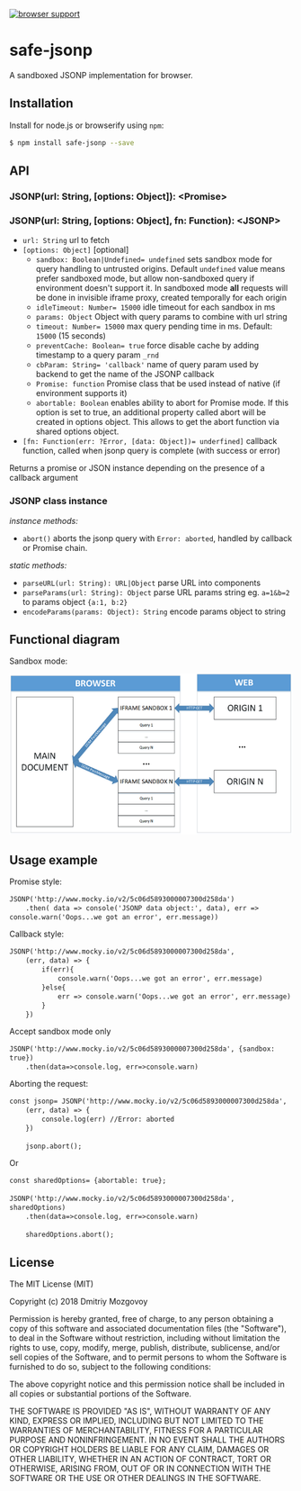 [![browser support](https://ci.testling.com/DigitalBrainJS/safe-jsonp.png)
](https://ci.testling.com/DigitalBrainJS/safe-jsonp)

# safe-jsonp

A sandboxed JSONP implementation for browser.

## Installation

Install for node.js or browserify using `npm`:

``` bash
$ npm install safe-jsonp --save
```
## API

### JSONP(url: String, [options: Object]): \<Promise>
### JSONP(url: String, [options: Object], fn: Function): \<JSONP>

  - `url: String` url to fetch
  - `[options: Object]` [optional]
      - `sandbox: Boolean|Undefined= undefined` sets sandbox mode for query handling to untrusted origins. 
      Default `undefined` value means prefer sandboxed mode, but allow non-sandboxed query if environment doesn't support it.
      In sandboxed mode **all** requests will be done in invisible iframe proxy, created temporally for each origin 
      - `idleTimeout: Number= 15000` idle timeout for each sandbox in ms
      - `params: Object` Object with query params to combine with url string
      - `timeout: Number= 15000` max query pending time in ms. Default: `15000` (15 seconds)
      - `preventCache: Boolean= true` force disable cache by adding timestamp to a query param `_rnd`
      - `cbParam: String= 'callback'` name of query param used by backend to get the name of the JSONP callback
      - `Promise: function` Promise class that be used instead of native (if environment supports it)  
      - `abortable: Boolean` enables ability to abort for Promise mode. If this option is set to true, 
      an additional property called abort will be created in options object. 
      This allows to get the abort function via shared options object.  
- `[fn: Function(err: ?Error, [data: Object])= underfined]` callback function, called when jsonp query is complete 
(with success or error)

Returns a promise or JSON instance depending on the presence of a callback argument

### JSONP class instance
*instance methods:*
  - `abort()` aborts the jsonp query with `Error: aborted`, handled by callback or Promise chain.

*static methods:*
  - `parseURL(url: String): URL|Object` parse URL into components
  - `parseParams(url: String): Object` parse URL params string eg. `a=1&b=2` to params object `{a:1, b:2}`
  - `encodeParams(params: Object): String` encode params object to string
  
## Functional diagram
Sandbox mode: 

![Sandbox functional diagram](https://github.com/DigitalBrainJS/safe-jsonp/raw/master/public/safe-jsonp.png)

## Usage example
Promise style:
```
JSONP('http://www.mocky.io/v2/5c06d5893000007300d258da')
    .then( data => console('JSONP data object:', data), err => console.warn('Oops...we got an error', err.message))
```
Callback style:
```
JSONP('http://www.mocky.io/v2/5c06d5893000007300d258da',
    (err, data) => {
        if(err){
            console.warn('Oops...we got an error', err.message)
        }else{
            err => console.warn('Oops...we got an error', err.message)
        }    
    })
```

Accept sandbox mode only
```
JSONP('http://www.mocky.io/v2/5c06d5893000007300d258da', {sandbox: true})
    .then(data=>console.log, err=>console.warn)

```

Aborting the request:
```
const jsonp= JSONP('http://www.mocky.io/v2/5c06d5893000007300d258da',
    (err, data) => {
        console.log(err) //Error: aborted  
    })
    
    jsonp.abort();
```
Or
```
const sharedOptions= {abortable: true};

JSONP('http://www.mocky.io/v2/5c06d5893000007300d258da', sharedOptions)
    .then(data=>console.log, err=>console.warn)
    
    sharedOptions.abort();
```

## License

The MIT License (MIT)

Copyright (c) 2018 Dmitriy Mozgovoy

Permission is hereby granted, free of charge, to any person obtaining a copy of this software and associated documentation files (the "Software"), to deal in the Software without restriction, including without limitation the rights to use, copy, modify, merge, publish, distribute, sublicense, and/or sell copies of the Software, and to permit persons to whom the Software is furnished to do so, subject to the following conditions:

The above copyright notice and this permission notice shall be included in all copies or substantial portions of the Software.

THE SOFTWARE IS PROVIDED "AS IS", WITHOUT WARRANTY OF ANY KIND, EXPRESS OR IMPLIED, INCLUDING BUT NOT LIMITED TO THE WARRANTIES OF MERCHANTABILITY, FITNESS FOR A PARTICULAR PURPOSE AND NONINFRINGEMENT. IN NO EVENT SHALL THE AUTHORS OR COPYRIGHT HOLDERS BE LIABLE FOR ANY CLAIM, DAMAGES OR OTHER LIABILITY, WHETHER IN AN ACTION OF CONTRACT, TORT OR OTHERWISE, ARISING FROM, OUT OF OR IN CONNECTION WITH THE SOFTWARE OR THE USE OR OTHER DEALINGS IN THE SOFTWARE.
